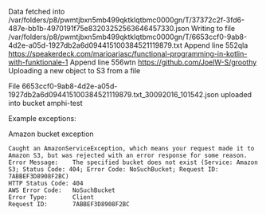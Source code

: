 Data fetched into /var/folders/p8/pwmtjbxn5mb499qktklqtbmc0000gn/T/37372c2f-3fd6-487e-bb1b-4970191f75e83203252563646457330.json
Writing to file /var/folders/p8/pwmtjbxn5mb499qktklqtbmc0000gn/T/6653ccf0-9ab8-4d2e-a05d-1927db2a6d094415100384521119879.txt
Append line 552qla		https://speakerdeck.com/marioariasc/functional-programming-in-kotlin-with-funktionale-1
Append line 556wtn		https://github.com/JoelW-S/groothy
Uploading a new object to S3 from a file

File 6653ccf0-9ab8-4d2e-a05d-1927db2a6d094415100384521119879.txt_30092016_101542.json uploaded into bucket amphi-test

Example exceptions:

Amazon bucket exception

    Caught an AmazonServiceException, which means your request made it to Amazon S3, but was rejected with an error response for some reason.
    Error Message:    The specified bucket does not exist (Service: Amazon S3; Status Code: 404; Error Code: NoSuchBucket; Request ID: 7ABBEF3D8908F2BC)
    HTTP Status Code: 404
    AWS Error Code:   NoSuchBucket
    Error Type:       Client
    Request ID:       7ABBEF3D8908F2BC

